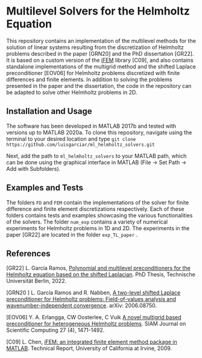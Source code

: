 ﻿# Multilevel Solvers for the Helmholtz Equation

This repository contains an implementation of the multilevel methods for the solution of linear systems resulting from the discretization of Helmholtz problems described in the paper [GRN20] and the PhD dissertation [GR22]. It is based on a custom version of the [iFEM](https://github.com/lyc102/ifem) library [C09], and also contains standalone implementations of the multigrid method and the shifted Laplace preconditioner [EOV06] for Helmholtz problems discretized with finite differences and finite elements. In addition to solving the problems presented in the paper and the dissertation, the code in the repository can be adapted to solve other Helmholtz problems in 2D.  


## Installation and Usage
The software has been developed in MATLAB 2017b and tested with versions up to MATLAB 2020a. To clone this repository, navigate using the terminal to your desired location and type
`git clone https://github.com/luisgarciar/ml_helmholtz_solvers.git`

Next, add the path to `ml_helmholtz_solvers` to your MATLAB path, which can be done using the graphical interface in MATLAB (File -> Set Path -> Add with Subfolders).

## Examples and Tests
The folders `FD` and `FEM` contain the implementations of the solver for finite difference and finite element discretizations respectively. Each of these folders contains tests and examples showcasing the various functionalities of the solvers. The folder  `num_exp` contains a variety of numerical experiments for Helmholtz problems in 1D and 2D. The experiments in the paper [GR22] are located in the folder `exp_TL_paper` .


## References

[GR22] L. García Ramos, [Polynomial and multilevel preconditioners for the Helmholtz equation based on the shifted Laplacian](https://depositonce.tu-berlin.de/handle/11303/17048). PhD Thesis, Technische Universität Berlin, 2022.

[GRN20 ] L. García Ramos and R. Nabben, [A two-level shifted Laplace preconditioner for Helmholtz problems: Field-of-values analysis and wavenumber-independent convergence](https://arxiv.org/abs/2006.08750). arXiv: 2006.08750.

[EOV06] Y. A. Erlangga, CW Oosterlee, C Vuik
[A novel multigrid based preconditioner for heterogeneous Helmholtz problems](https://epubs.siam.org/doi/10.1137/040615195). SIAM Journal on Scientific Computing 27 (4), 1471-1492.

[C09] L. Chen, [iFEM: an integrated finite element method package in MATLAB](https://www.math.uci.edu/~chenlong/Papers/iFEMpaper.pdf). Technical Report, University of California at Irvine, 2009.
